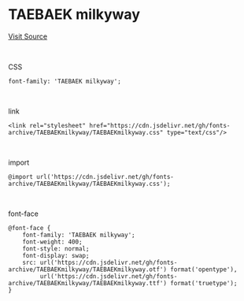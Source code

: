# TAEBAEK milkyway

[Visit Source](https://www.taebaek.go.kr/www/contents.do?key=1791)

&nbsp;

CSS

```
font-family: 'TAEBAEK milkyway';
```

&nbsp;

link

```
<link rel="stylesheet" href="https://cdn.jsdelivr.net/gh/fonts-archive/TAEBAEKmilkyway/TAEBAEKmilkyway.css" type="text/css"/>
```

&nbsp;

import

```
@import url('https://cdn.jsdelivr.net/gh/fonts-archive/TAEBAEKmilkyway/TAEBAEKmilkyway.css');
```

&nbsp;

font-face

```
@font-face {
    font-family: 'TAEBAEK milkyway';
    font-weight: 400;
    font-style: normal;
    font-display: swap;
    src: url('https://cdn.jsdelivr.net/gh/fonts-archive/TAEBAEKmilkyway/TAEBAEKmilkyway.otf') format('opentype'),
         url('https://cdn.jsdelivr.net/gh/fonts-archive/TAEBAEKmilkyway/TAEBAEKmilkyway.ttf') format('truetype');
}
```
